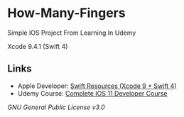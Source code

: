 # How-Many-Fingers
Simple IOS Project From Learning In Udemy

Xcode 9.4.1 (Swift 4)

## Links
 - Apple Developer: [Swift Resources (Xcode 9 + Swift 4)](https://developer.apple.com/swift/resources/)
 - Udemy Course: [Complete IOS 11 Developer Course](https://www.udemy.com/complete-ios-11-developer-course)

*GNU General Public License v3.0*
